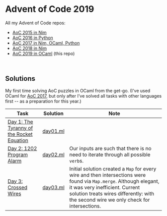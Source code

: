 # Advent of Code 2019

All my Advent of Code repos:

* [AoC 2015 in Nim](https://github.com/narimiran/advent_of_code_2015)
* [AoC 2016 in Python](https://github.com/narimiran/advent_of_code_2016)
* [AoC 2017 in Nim, OCaml, Python](https://github.com/narimiran/AdventOfCode2017)
* [AoC 2018 in Nim](https://github.com/narimiran/AdventOfCode2018)
* [AoC 2019 in OCaml](https://github.com/narimiran/AdventOfCode2019) (this repo)


&nbsp;


## Solutions

My first time solving AoC puzzles in OCaml from the get-go.
(I've used OCaml for [AoC 2017](https://github.com/narimiran/AdventOfCode2017), but only after I've solved all tasks with other languages first -- as a preparation for this year.)


Task                                                                               | Solution                   | Note
---                                                                                | ---                        | ---
[Day 1: The Tyranny of the Rocket Equation](http://adventofcode.com/2019/day/1)    | [day01.ml](ocaml/day01.ml) |
[Day 2: 1202 Program Alarm](http://adventofcode.com/2019/day/2)                    | [day02.ml](ocaml/day02.ml) | Our inputs are such that there is no need to iterate through all possible `verb`s.
[Day 3: Crossed Wires](http://adventofcode.com/2019/day/3)                         | [day03.ml](ocaml/day03.ml) | Initial solution created a `Map` for every wire and then intersections were found via `Map.merge`. Although elegant, it was very inefficient. Current solution treats wires differently: with the second wire we only check for intersections.
